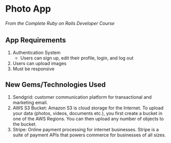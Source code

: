# Photo App
###### From the Complete Ruby on Rails Developer Course

## App Requirements
1. Authentication System
    - Users can sign up, edit their profile, login, and log out
2. Users can upload images
3. Must be responsive

## New Gems/Technologies Used
1. Sendgrid: customer communication platform for transactional and marketing email.
2. AWS S3 Bucket: Amazon S3 is cloud storage for the Internet. To upload your data (photos, videos, documents etc.), you first create a bucket in one of the AWS Regions. You can then upload any number of objects to the bucket.
3. Stripe: Online payment processing for internet businesses. Stripe is a suite of payment APIs that powers commerce for businesses of all sizes.
